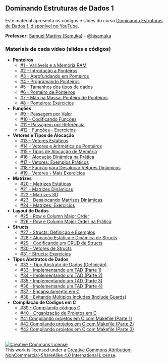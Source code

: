 ## Dominando Estruturas de Dados 1

Este material apresenta os códigos e slides do curso [Dominando Estruturas de Dados 1, disponível no YouTube](https://www.youtube.com/playlist?list=PL3ZslI15yo2r-gHJtjORRMRKMSNRpf7u5).

**Professor:** [Samuel Martins (Samuka)](http://hisamuka.github.io/) - [@hisamuka](https://hisamuka.github.io)

### Materiais de cada vídeo (slides e códigos)
- **Ponteiros**
  - [#1 - Variáveis e a Memória RAM](https://github.com/xavecoding/dominando-estruturas-de-dados-1/tree/main/variaveis-e-memoria)
  - [#2 - Introdução a Ponteiros](https://github.com/xavecoding/dominando-estruturas-de-dados-1/tree/main/ponteiros)
  - [#3 - Aprofundando em Ponteiros](https://github.com/xavecoding/dominando-estruturas-de-dados-1/tree/main/ponteiros)
  - [#4 - Programando Ponteiros](https://github.com/xavecoding/dominando-estruturas-de-dados-1/tree/main/ponteiros)
  - [#5 - Tamanhos dos tipos de dados](https://github.com/xavecoding/dominando-estruturas-de-dados-1/tree/main/ponteiros)
  - [#6 - Ponteiro de Ponteiros](https://github.com/xavecoding/dominando-estruturas-de-dados-1/tree/main/ponteiros)
  - [#7 - Mão na Massa: Ponteiro de Ponteiros](https://github.com/xavecoding/dominando-estruturas-de-dados-1/tree/main/ponteiros)
  - [#8 - Ponteiros: Exercícios](https://github.com/xavecoding/dominando-estruturas-de-dados-1/tree/main/ponteiros)
- **Funções**
  - [#9 - Passagem por Valor](https://github.com/xavecoding/dominando-estruturas-de-dados-1/tree/main/funcoes)
  - [#10 - Codificando Funções](https://github.com/xavecoding/dominando-estruturas-de-dados-1/tree/main/funcoes)
  - [#11 - Passagem por Referência](https://github.com/xavecoding/dominando-estruturas-de-dados-1/tree/main/funcoes)
  - [#12 - Funções - Exercícios](https://github.com/xavecoding/dominando-estruturas-de-dados-1/tree/main/funcoes)
- **Vetores e Tipos de Alocação**
  - [#13 - Vetores Estáticos](https://github.com/xavecoding/dominando-estruturas-de-dados-1/tree/main/vetores-e-tipos-de-alocacao)
  - [#14 - Vetores e Aritmética de Ponteiros](https://github.com/xavecoding/dominando-estruturas-de-dados-1/tree/main/vetores-e-tipos-de-alocacao)
  - [#15 - Tipos de Alocação de Memória](https://github.com/xavecoding/dominando-estruturas-de-dados-1/tree/main/vetores-e-tipos-de-alocacao)
  - [#16 - Alocação Dinâmica na Prática](https://github.com/xavecoding/dominando-estruturas-de-dados-1/tree/main/vetores-e-tipos-de-alocacao)
  - [#17 - Vetores: Exemplos Práticos](https://github.com/xavecoding/dominando-estruturas-de-dados-1/tree/main/vetores-e-tipos-de-alocacao)
  - [#18 - Função para Desalocar Vetores Dinâmicos](https://github.com/xavecoding/dominando-estruturas-de-dados-1/tree/main/vetores-e-tipos-de-alocacao)
  - [#19 - Vetores - Mais Exercícios](https://github.com/xavecoding/dominando-estruturas-de-dados-1/tree/main/vetores-e-tipos-de-alocacao)
- **Matrizes**
  - [#20 - Matrizes Estáticas](https://github.com/xavecoding/dominando-estruturas-de-dados-1/tree/main/matrizes)
  - [#21 - Matrizes Dinâmicas](https://github.com/xavecoding/dominando-estruturas-de-dados-1/tree/main/matrizes)
  - [#22 - Matrizes 3D](https://github.com/xavecoding/dominando-estruturas-de-dados-1/tree/main/matrizes)
  - [#23 - Desalocando Matrizes Dinâmicas](https://github.com/xavecoding/dominando-estruturas-de-dados-1/tree/main/matrizes)
  - [#24 - Matrizes: Exercícios](https://github.com/xavecoding/dominando-estruturas-de-dados-1/tree/main/matrizes)
- **Layout de Dados**
  - [#25 - Row e Column Major Order](https://github.com/xavecoding/dominando-estruturas-de-dados-1/tree/main/matrizes)
  - [#26 - Row e Column Major Order na Prática](https://github.com/xavecoding/dominando-estruturas-de-dados-1/tree/main/matrizes)
- **Structs**
  - [#27 - Structs: Definição e Exemplos](https://github.com/xavecoding/dominando-estruturas-de-dados-1/tree/main/structs)
  - [#28 - Alocação Estática e Dinâmica de Structs](https://github.com/xavecoding/dominando-estruturas-de-dados-1/tree/main/structs)
  - [#29 - Codificando um CRUD de Structs](https://github.com/xavecoding/dominando-estruturas-de-dados-1/tree/main/structs)
  - [#30 - Vetores de Structs](https://github.com/xavecoding/dominando-estruturas-de-dados-1/tree/main/structs)
  - [#31 - Structs: Exercícios](https://github.com/xavecoding/dominando-estruturas-de-dados-1/tree/main/structs)
- **Tipos Abstratos de Dados**
  - [#32 - Tipo Abstrato de Dados (Definição)](https://github.com/xavecoding/dominando-estruturas-de-dados-1/blob/main/tads/Tipos%20Abstratos%20de%20Dados%20-%20xavecoding.pdf)
  - [#33 - Implementando um TAD (Parte 1)](https://github.com/xavecoding/dominando-estruturas-de-dados-1/tree/main/tads/codes/partes-01-04)
  - [#34 - Implementando um TAD (Parte 2)](https://github.com/xavecoding/dominando-estruturas-de-dados-1/tree/main/tads/codes/partes-01-04)
  - [#35 - Implementando um TAD (Parte 3)](https://github.com/xavecoding/dominando-estruturas-de-dados-1/tree/main/tads/codes/partes-01-04)
  - [#36 - Implementando um TAD (Parte 4)](https://github.com/xavecoding/dominando-estruturas-de-dados-1/tree/main/tads/codes/partes-01-04)
  - [#37 - Encapsulamento em C](https://github.com/xavecoding/dominando-estruturas-de-dados-1/tree/main/tads/codes/parte-05)
  - [#38 - Evitando Múltiplos Includes (Include Guards)](https://github.com/xavecoding/dominando-estruturas-de-dados-1/tree/main/tads/codes/include-guards)
- **Compilação de Códigos em C**
  - [#39 - Compilando códigos C](https://github.com/xavecoding/dominando-estruturas-de-dados-1/tree/main/compilando-codigos-c/video-01)
  - [#40 - Organização de Projetos em C](https://github.com/xavecoding/dominando-estruturas-de-dados-1/tree/main/compilando-codigos-c/video-02)
  - [#41 Compilando projetos em C com Makefile (Parte 1)](https://github.com/xavecoding/dominando-estruturas-de-dados-1/tree/main/compilando-codigos-c/makefile-video-01)
  - [#42 Compilando projetos em C com Makefile (Parte 2)](https://github.com/xavecoding/dominando-estruturas-de-dados-1/tree/main/compilando-codigos-c/makefile-video-02)
  - [#43 Compilando projetos em C com Makefile (Parte 3)](https://github.com/xavecoding/dominando-estruturas-de-dados-1/tree/main/compilando-codigos-c/makefile-video-03)



<br/>
<a rel="license" href="http://creativecommons.org/licenses/by-nc-sa/4.0/"><img alt="Creative Commons License" style="border-width:0" src="https://i.creativecommons.org/l/by-nc-sa/4.0/88x31.png" /></a><br />This work is licensed under a <a rel="license" href="http://creativecommons.org/licenses/by-nc-sa/4.0/">Creative Commons Attribution-NonCommercial-ShareAlike 4.0 International License</a>.
